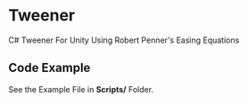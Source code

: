 # Tweener
C# Tweener For Unity Using Robert Penner's Easing Equations

## Code Example
See the Example File in **Scripts/** Folder.